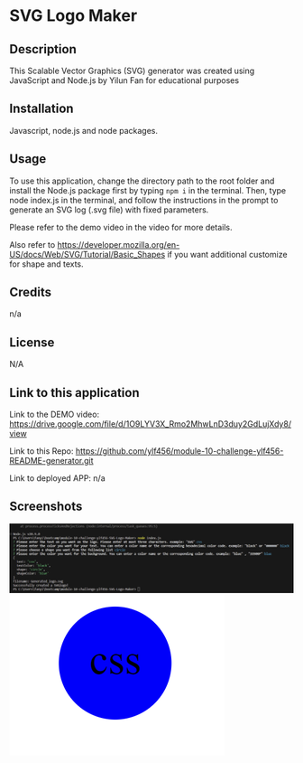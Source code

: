 # SVG Logo Maker

## Description

This Scalable Vector Graphics (SVG) generator was created using JavaScript and Node.js by Yilun Fan for educational purposes

## Installation

Javascript, node.js and node packages. 

## Usage

To use this application, change the directory path to the root folder and install the Node.js package first by typing `npm i` in the terminal. Then, type node index.js in the terminal, and follow the instructions in the prompt to generate an SVG log (.svg file) with fixed parameters.

Please refer to the demo video in the video for more details.

Also refer to https://developer.mozilla.org/en-US/docs/Web/SVG/Tutorial/Basic_Shapes if you want additional customize for shape and texts.

## Credits

n/a

## License

N/A

## Link to this application

Link to the DEMO video: https://drive.google.com/file/d/1O9LYV3X_Rmo2MhwLnD3duy2GdLujXdy8/view

Link to this Repo: https://github.com/ylf456/module-10-challenge-ylf456-README-generator.git

Link to deployed APP: n/a

## Screenshots

![This is a screenshot of prompt](./public/images/screenshot1.png)
![This is a screenshot of demo SVG logo](./public/images/screenshot2.png)